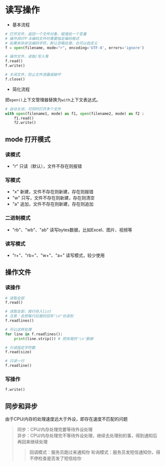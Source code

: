 # 读写操作

- 基本流程

```python
# 打开文件，返回一个文件对象，赋值给一个变量
# 操作非UTF-8编码文件时需要指定编码格式
# 如果夹杂非法编码字符，默认忽略处理，也可以自定义
f = open(filename, mode="r", encoding='UTF-8', errors='ignore')

# 操作文件，读取/写入等
f.read()
f.write()

# 关闭文件，防止文件泄露或破坏
f.close()
```

- 简化流程

把`open()`上下文管理器替换为`with`上下文表达式。

```python
# 自动关闭，可同时打开多个文件
with open(filename1, mode) as f1, open(filename2, mode) as f2 :
    f1.read()
    f2.write()
```

## mode 打开模式

### 读模式

- "r" 只读（默认），文件不存在则报错

### 写模式

- "x" 新建，文件不存在则新建，存在则报错
- "w" 只写，文件不存在则新建，存在则清空
- "a" 追加，文件不存在则新建，存在则追加

### 二进制模式

- "rb"、"wb"、"ab" 读写bytes数据，比如Excel、图片、视频等

### 读写模式

- "r+"、"rb+"、"w+"、"a+" 读写模式，较少使用

## 操作文件

### 读操作

```python
# 读取全部
f.read()

# 读取全部，按行存入list
# 注意：会把每行后面的回车"\n"也读到
f.readlines()

# 可以这样处理
for line in f.readlines():
    print(line.strip()) # 把末尾的'\n'删掉
```

```python
# 只读指定字符数
f.read(size)

# 只读一行
f.readline()
```

### 写操作

```python
f.write()
```

## 同步和异步

由于CPU/内存的处理速度远大于外设，即存在速度不匹配的问题  
> 同步：CPU/内存处理完要等待外设处理  
> 异步：CPU/内存处理完不等待外设处理，继续去处理别的事，得到通知后再回来继续处理
>> 回调模式：服务员跑过来通知你
>> 轮询模式：服务员发短信通知你，得不停检查是否发了短信给你
